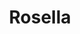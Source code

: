 ---
layout: place
title: "Rosella"
permalink: /new-york/new-york/rosella.html
stateAbbr: NY
stateName: New York
cityName: New York
place_id: ChIJj_wLYalZwokRULTcqVFlZlg
photos:
  - name: >-
      places/ChIJj_wLYalZwokRULTcqVFlZlg/photos/AeeoHcK1aHkNVTuO9SYty5snNESC0AdxArBjAzgaLQBlYp3xRhBUUx1et-KgZo4lpgJaPbjgRbqdN_Sp8Uyxl1_WZ6lcrrRtfBJaD4aEM84aK_cYJ0Tsx8NJ4QL6pfw2eGPx_z_TY0JiHfgGRPdSU8tN3Rj4WIP87qujHVlWWJyWj8QM6M7NYOCr5ger_wLXW1VjGog8HtWkoIZXqb8Bmf_4f0VUhyrS-AwmBQ2mvfkeNZeqSu68ep5YnqhniJ0Q5GIuqQITq6LhrMWXMefti9QEpbcnuGfXRVXu-n5S61kCj0k0DA
    widthPx: 4800
    heightPx: 3200
    authorAttributions:
      - displayName: Rosella
        uri: https://maps.google.com/maps/contrib/105923634846379265670
        photoUri: >-
          https://lh3.googleusercontent.com/a/ACg8ocItcP2JJr6towMypAoBDntuvvKeraWuSjMYFRu1Gbk5FNn9ug=s100-p-k-no-mo
    flagContentUri: >-
      https://www.google.com/local/imagery/report/?cb_client=maps_api_places.places_api&image_key=!1e10!2sAF1QipOGDv-k_6K7B9YdR8WcdTjZSD_iD8dVuSy4LYSk&hl=en-US
    googleMapsUri: >-
      https://www.google.com/maps/place//data=!3m4!1e2!3m2!1sAF1QipOGDv-k_6K7B9YdR8WcdTjZSD_iD8dVuSy4LYSk!2e10!4m2!3m1!1s0x89c259a9610bfc8f:0x58666551a9dcb450
  - name: >-
      places/ChIJj_wLYalZwokRULTcqVFlZlg/photos/AeeoHcKoufwCnUP9DCx0zzwaCH4nNshfrhrJjaNqnxeQNX_ehozXeUFRY_TqPlIXjz9CA8PtJQTbZpXzQ4T5mw5uzYab1SFj68hLPZFmo8egpai3mZ1G3B-BaKeQNqQIBtoEaBohlGM2S60eTvki8fE8PJHX2zy5agnVLKgxJ6D4x00MBYJ72o4IHKlpioo6zTRc2MOT0yoiRjxmm0dohTwDFFUfmaBOKDqZCspeoY9QDBZu8hAdB93FkhA5FgqunCQfhpAkQ2WSASd9I_oT7s7dhHXS5ehktzKiC1IiEi1AAtzT6A
    widthPx: 3024
    heightPx: 4032
    authorAttributions:
      - displayName: Rosella
        uri: https://maps.google.com/maps/contrib/105923634846379265670
        photoUri: >-
          https://lh3.googleusercontent.com/a/ACg8ocItcP2JJr6towMypAoBDntuvvKeraWuSjMYFRu1Gbk5FNn9ug=s100-p-k-no-mo
    flagContentUri: >-
      https://www.google.com/local/imagery/report/?cb_client=maps_api_places.places_api&image_key=!1e10!2sAF1QipNCQ5YpIcvsZD6cOYgGCLlhXAe36VFpou_JDL3f&hl=en-US
    googleMapsUri: >-
      https://www.google.com/maps/place//data=!3m4!1e2!3m2!1sAF1QipNCQ5YpIcvsZD6cOYgGCLlhXAe36VFpou_JDL3f!2e10!4m2!3m1!1s0x89c259a9610bfc8f:0x58666551a9dcb450
  - name: >-
      places/ChIJj_wLYalZwokRULTcqVFlZlg/photos/AeeoHcKOFtVEyHLg5Q3fpzomXymRdkfu14t1rAlVQqQfcU4GgwPmiO21gl_kH8nQ0fwDj2GA5u4OcO0YGj-wOfMAvC6l3M2W_jGUAEZqV6M_TYqEOArtChG5p2HdhK6wXDUTPrJVLcwvxMu6ZSsQVS0x5P7wNdRJiv_bNb8OBCjFwQmpIgHIKtVXFQsDAJSuswQZtaLnnkKl_wel6PShfYZ_JvpbAs7rzDL6JKTNLkgwHJ1jNB8uTm-4b2-4em2GkWgU8V83UnMKQDXGM-E1ra1fsh5ILytnR0Fpxk44lndz_4HBXj2FcM8XIeKOp49IkVuryb4pHi7mmZRc03EGQCEy1MefwKRNPCEGtpmBqbYYOAoEDnJ8bW1SGOOEukiF8HatUYLYfmLwwu20y4jzXwhRRN9wo1J-iSyGg5kWkA6THC_TDw
    widthPx: 4080
    heightPx: 3072
    authorAttributions:
      - displayName: Josephine Lee
        uri: https://maps.google.com/maps/contrib/107100419871699451797
        photoUri: >-
          https://lh3.googleusercontent.com/a-/ALV-UjVdO0UbisFHS3yjYWnWESEF5kzJrWiBpqjPxhQJJ0eZUxfDdU6lGA=s100-p-k-no-mo
    flagContentUri: >-
      https://www.google.com/local/imagery/report/?cb_client=maps_api_places.places_api&image_key=!1e10!2sCIHM0ogKEICAgICrzbfBAQ&hl=en-US
    googleMapsUri: >-
      https://www.google.com/maps/place//data=!3m4!1e2!3m2!1sCIHM0ogKEICAgICrzbfBAQ!2e10!4m2!3m1!1s0x89c259a9610bfc8f:0x58666551a9dcb450
  - name: >-
      places/ChIJj_wLYalZwokRULTcqVFlZlg/photos/AeeoHcICJdDhiJ4i-ewibo0Cpwhw_ICamHRPinIjVKD_1Giwc6H1wESh4KNT5nPhf_C-0p_9H9tnZN7TKMRLvHnZTe2o5TiodBVEp86CpJhfDFzz8DY3EqLfsdmPz9OomrVMr5dee8mhxAl8zGSP-NZuKiC3jT57Vs_8dkR5twPRWgvYxn1wQPZaEv6ZS4CZav9H-kn0T3NSbPdEa1wLA9bdsY9sXOfeVnypS8mDdSasSczBqTfl9lFhhdV5Qvs_FSw_dYlyo4bMUTrFUW2Q3HDwcmuJqoVW9wHc5JG77kYkCj8sBW5aDK--WESt3_yKvO5vkByOixvIfcBe-pNqR1TEp9U80eAyu1yg0wbO__4lLcYzPbj2SKOtgBRcRoF5RMl-u70yNWu7oAVlz4gl1NcZvo-LmeSyEe_qo9caKYn665iw1w
    widthPx: 3891
    heightPx: 2941
    authorAttributions:
      - displayName: Josephine Lee
        uri: https://maps.google.com/maps/contrib/107100419871699451797
        photoUri: >-
          https://lh3.googleusercontent.com/a-/ALV-UjVdO0UbisFHS3yjYWnWESEF5kzJrWiBpqjPxhQJJ0eZUxfDdU6lGA=s100-p-k-no-mo
    flagContentUri: >-
      https://www.google.com/local/imagery/report/?cb_client=maps_api_places.places_api&image_key=!1e10!2sCIHM0ogKEICAgICrzbe-Uw&hl=en-US
    googleMapsUri: >-
      https://www.google.com/maps/place//data=!3m4!1e2!3m2!1sCIHM0ogKEICAgICrzbe-Uw!2e10!4m2!3m1!1s0x89c259a9610bfc8f:0x58666551a9dcb450
  - name: >-
      places/ChIJj_wLYalZwokRULTcqVFlZlg/photos/AeeoHcI3HYrc2dR5AJ8QhZaZ7JVKFn3ChAUCV-WJ6K8CmqE613xmLqWHt_p9zHjONZKPTSjA8CJjauZY5_JRZW-UPuFq6xexAuGaNFfZuVzaNpZpIJex5_-UE6YJy9LkxkBl9mwUa9cyjRL2qimsfG-26N72RLrzGEy8Uhcxj6M-SbN5bYwvAIkUMaRq0rRH4EazCjVJgome72uYDUoGM0ijVe8XSyxG6P628G-fxdlQby0-dIiUH4NncOzDhkq8FFE5w7m7nes5qMO-lWvQubemFJOSBisZNKm767QtEs8ZHwngPCKE87WydBHgRWfjarTn-pq_50IoF-Zppqfgke85nsl9Ig5wrembRtkbPUCIP4ZG72OzIdnupOiffS14e4ekGOrqSphBy1xHURepSjpaT7ziAfa0QJCk-z3vcZW4kb060g
    widthPx: 3564
    heightPx: 2782
    authorAttributions:
      - displayName: Josephine Lee
        uri: https://maps.google.com/maps/contrib/107100419871699451797
        photoUri: >-
          https://lh3.googleusercontent.com/a-/ALV-UjVdO0UbisFHS3yjYWnWESEF5kzJrWiBpqjPxhQJJ0eZUxfDdU6lGA=s100-p-k-no-mo
    flagContentUri: >-
      https://www.google.com/local/imagery/report/?cb_client=maps_api_places.places_api&image_key=!1e10!2sCIHM0ogKEICAgICrzbe-Ew&hl=en-US
    googleMapsUri: >-
      https://www.google.com/maps/place//data=!3m4!1e2!3m2!1sCIHM0ogKEICAgICrzbe-Ew!2e10!4m2!3m1!1s0x89c259a9610bfc8f:0x58666551a9dcb450
  - name: >-
      places/ChIJj_wLYalZwokRULTcqVFlZlg/photos/AeeoHcItXjLRcVIb5OVu8axDRkzAv5Qgg3idPFZrLpqZu6-Zzuo6ZN1gTVTTu3BXnFHQMNjudlmU6owR9FAhCaqlyWTLGCBzUBP3wjZg6ol71mlPKDsAAu3CUQ21ECJJ-wtLJwPpmGpi8kPbyhsOYz2RW52R6uknAk3_vn4NHhhqaIwYM506zROw7NfvM25Te1-K7xdu7PhMehlxR8eOLID5UQTPizajbSJZUwXhIjvYuIkQEWDqthEV_5XXzjxWsqCQgTcdhn5-H-tuRQ33iEWeMIkYmNvjJbdS7ubLA8a6YhHPDFWFVS9R_yj6qZr2ET9iYp9AM_7QyhGOPPJDjl1f1J7Hi-CSOHz5z0zqjOIiRD4_bV1t31ad2s8sgobNZbDgkvVKiSD4-mnUm3TC9PP6DntyjmhD1iqZg8v8rY-eS8voXg
    widthPx: 3780
    heightPx: 2866
    authorAttributions:
      - displayName: Josephine Lee
        uri: https://maps.google.com/maps/contrib/107100419871699451797
        photoUri: >-
          https://lh3.googleusercontent.com/a-/ALV-UjVdO0UbisFHS3yjYWnWESEF5kzJrWiBpqjPxhQJJ0eZUxfDdU6lGA=s100-p-k-no-mo
    flagContentUri: >-
      https://www.google.com/local/imagery/report/?cb_client=maps_api_places.places_api&image_key=!1e10!2sCIHM0ogKEICAgICrzbfBfg&hl=en-US
    googleMapsUri: >-
      https://www.google.com/maps/place//data=!3m4!1e2!3m2!1sCIHM0ogKEICAgICrzbfBfg!2e10!4m2!3m1!1s0x89c259a9610bfc8f:0x58666551a9dcb450
  - name: >-
      places/ChIJj_wLYalZwokRULTcqVFlZlg/photos/AeeoHcJ4H_88AztAoIeFuWWpfsQatNVkzPNiryU-MMLEc5izjNVeJf1sp91hsLAaMePMEdrqsaGchtGyz_vaStd6nXzFt22OaBdlt-TD3iZx05UWAkgs0aVfGUEdonge5lpJeonk23IGXOqVbLHrUJIUm1OURmvRU9ZLslaWFsa6ngs56VQ_I3V7zmpiAlDO8IEjzCCj3ZkozS8USybThVmZ9rGn96fsNWAoWYaoL0v4J3ueGpEHOnIdLcq-IGfqIo7luHqsG7AAZA4D58BeLKrsQqrNqaRg52lX3bxrgMXVtJkpObT-Qd27KG71lalQXSyXsr7XdjmcGQQCajr4N-gQLXUZUYlQZddmPAPay4TJT-IaSc1l2TNKkBVvuSkMF3YbB4cz9SXJJVNG8_yJya7-HANIJInkhvDqpKtA56OZxjOQjqAr
    widthPx: 2060
    heightPx: 2060
    authorAttributions:
      - displayName: Melody de Castro
        uri: https://maps.google.com/maps/contrib/111227285226112164234
        photoUri: >-
          https://lh3.googleusercontent.com/a-/ALV-UjW160nenoY-5Rf9SEQoJgoTTLlNAyP2ng6j3uJORyNn5bMjZCrCCg=s100-p-k-no-mo
    flagContentUri: >-
      https://www.google.com/local/imagery/report/?cb_client=maps_api_places.places_api&image_key=!1e10!2sCIHM0ogKEICAgIDHjoz2hAE&hl=en-US
    googleMapsUri: >-
      https://www.google.com/maps/place//data=!3m4!1e2!3m2!1sCIHM0ogKEICAgIDHjoz2hAE!2e10!4m2!3m1!1s0x89c259a9610bfc8f:0x58666551a9dcb450
  - name: >-
      places/ChIJj_wLYalZwokRULTcqVFlZlg/photos/AeeoHcL29FbXrtWhpY17_RI6ieih9F0x2UsnR_a_skF4WARAGM61nuDtDQBQtPvY5OgtymPYsHLpdE7Vofo6W6x5C0vbmOKfZVgpuCygCXlHd-UCiWX_tI9xAyvRYzyH3rbGD8Mzg9dlCR3w1GCl_7nfufS_rIgvC65LZWrt6G9qTyAR8C4adXZGyCIctxWT-mn7SHDlnzy7sfyJAgwaVs3bLvBCJVANu-JXIxr_4DmeLZ8m9miUkzmHLBz4tnalKL-_YTiv4bhSEb-PDr7r5r7AuD9moUAJWgn10ZJl26pKR_jSCkFHxp_NFm-ZYh44vidPYNEelZ2zSyv5FwCv7GSdujjv-OM6lax6hUwyonTmRklKXkeDEfwGfc9Ze2rHk7xP_cJpQQquJrdItPyJrwebj8xErZIItHMvEzmGUv47uu3gBu5v
    widthPx: 986
    heightPx: 986
    authorAttributions:
      - displayName: Melody de Castro
        uri: https://maps.google.com/maps/contrib/111227285226112164234
        photoUri: >-
          https://lh3.googleusercontent.com/a-/ALV-UjW160nenoY-5Rf9SEQoJgoTTLlNAyP2ng6j3uJORyNn5bMjZCrCCg=s100-p-k-no-mo
    flagContentUri: >-
      https://www.google.com/local/imagery/report/?cb_client=maps_api_places.places_api&image_key=!1e10!2sCIHM0ogKEICAgIDHjoze7gE&hl=en-US
    googleMapsUri: >-
      https://www.google.com/maps/place//data=!3m4!1e2!3m2!1sCIHM0ogKEICAgIDHjoze7gE!2e10!4m2!3m1!1s0x89c259a9610bfc8f:0x58666551a9dcb450
  - name: >-
      places/ChIJj_wLYalZwokRULTcqVFlZlg/photos/AeeoHcJFCdOc39Lh2RBvwVjbWAIlxk9qtHRV6ooUFRx-chy0hB0X3d5ORzo9czMGINs-YqvJEiMRibbkrUJCnCQd8zIZKT2G5ScFGamA3Os3XV_O5_iVfwSQEd06Ixfq0zQqtM-DTUNmlwvtGUHCEZxf6i9karXHa1BX-1X78HUxdtiF9ryUER6RpxN83Y_d0Hx0LmlVlY9jxd7rUxxCgENVD_QK6E4VKrr1uZzmcYToIBmE2W0iPjBJ7C8XiA-HmCYw6ICcf1hzbQmwNN5csyrlR58r6T7JWtX0fjEAHqE3snDboGRcEr4NK3Nm0IorWTkmUMg-7Ln23J_zFP6nLsQ-87vIEVLktFQeL97wG4RdPc6NUnnwUTlblqcLCdefx9MfKCRCdIFuS1XkZEu4wgghWzKCd09M-PvPl3xghf5RhQ02ThAX
    widthPx: 3024
    heightPx: 4032
    authorAttributions:
      - displayName: J C
        uri: https://maps.google.com/maps/contrib/112038350368342950630
        photoUri: >-
          https://lh3.googleusercontent.com/a-/ALV-UjVPNo-d-HtJ6pnCWCtO5pevUrqdwuUYh_YeZmVAXlM6kisLORWv=s100-p-k-no-mo
    flagContentUri: >-
      https://www.google.com/local/imagery/report/?cb_client=maps_api_places.places_api&image_key=!1e10!2sCIHM0ogKEICAgIDv9ZzsoAE&hl=en-US
    googleMapsUri: >-
      https://www.google.com/maps/place//data=!3m4!1e2!3m2!1sCIHM0ogKEICAgIDv9ZzsoAE!2e10!4m2!3m1!1s0x89c259a9610bfc8f:0x58666551a9dcb450
  - name: >-
      places/ChIJj_wLYalZwokRULTcqVFlZlg/photos/AeeoHcIzKg3E4_hBG-w-BLVwduoVCjiPkM7nlJIv2UnVnF_Obbi_bABq8-iP4RNuov1AMo-aw3qti3JBpqaJbe7MyGb2EEfEg9dlotsQEj9LkKMxewsyg0E7266ZLTEg3BgsSMGsyM8ogkDdeGaEr942bd7WmPVzs8tMax_4cfNNXhmZXJj323uA3N4B6A1kRpla0eD_ShpJ2lWXqnucSAtb_up6LVVz1aBIAX5IABbDgGgHH0JyyJGVOg5AFSnD6lgqjvpG3w8CN7OaSIuqMinG2cH_V5U7hJPxdZPD4FW8eA-pdxbnJH9sbE4azCJFrkbyRWCIqN6AwX_B_sSS6jkE5ShIVVFVEUS_Dlp2fgC85I0L7UxyZd3eyrmK7kmSmKw05UFSvUBPhcyrAhLJSnev6pLTzLv3DTPh2rGO9gScqd2rOw
    widthPx: 3218
    heightPx: 2659
    authorAttributions:
      - displayName: Josephine Lee
        uri: https://maps.google.com/maps/contrib/107100419871699451797
        photoUri: >-
          https://lh3.googleusercontent.com/a-/ALV-UjVdO0UbisFHS3yjYWnWESEF5kzJrWiBpqjPxhQJJ0eZUxfDdU6lGA=s100-p-k-no-mo
    flagContentUri: >-
      https://www.google.com/local/imagery/report/?cb_client=maps_api_places.places_api&image_key=!1e10!2sCIHM0ogKEICAgICrzbfBQQ&hl=en-US
    googleMapsUri: >-
      https://www.google.com/maps/place//data=!3m4!1e2!3m2!1sCIHM0ogKEICAgICrzbfBQQ!2e10!4m2!3m1!1s0x89c259a9610bfc8f:0x58666551a9dcb450
address: 137 Avenue A, New York, NY 10009, USA
street: 137 Avenue A
city: New York
state: NY
zip: '10009'
country: USA
neighborhood: null
latitude: '40.727095'
longitude: '-73.983026'
accessibility_options:
  wheelchairAccessibleEntrance: true
  wheelchairAccessibleRestroom: true
  wheelchairAccessibleSeating: true
business_status: OPERATIONAL
name: Rosella
google_maps_links:
  directionsUri: >-
    https://www.google.com/maps/dir//''/data=!4m7!4m6!1m1!4e2!1m2!1m1!1s0x89c259a9610bfc8f:0x58666551a9dcb450!3e0
  placeUri: https://maps.google.com/?cid=6369890124378715216
  writeAReviewUri: >-
    https://www.google.com/maps/place//data=!4m3!3m2!1s0x89c259a9610bfc8f:0x58666551a9dcb450!12e1
  reviewsUri: >-
    https://www.google.com/maps/place//data=!4m4!3m3!1s0x89c259a9610bfc8f:0x58666551a9dcb450!9m1!1b1
  photosUri: >-
    https://www.google.com/maps/place//data=!4m3!3m2!1s0x89c259a9610bfc8f:0x58666551a9dcb450!10e5
primary_type: Sushi Restaurant
opening_hours:
  regular: null
  current: null
secondary_opening_hours:
  regular:
    weekdayDescriptions: null
    type: null
  current:
    weekdayDescriptions: null
    type: null
phone: null
price_level: null
price_range: null
rating: null
rating_count: 0
website: null
description: null
reviews: null
parking_options: null
payment_options: null
allow_dogs: null
curbside_pickup: null
delivery: null
dine_in: null
good_for_children: null
good_for_groups: null
good_for_sports: null
live_music: null
menu_for_children: null
outdoor_seating: null
reservable: null
restroom: null
serves_beer: null
serves_breakfast: null
serves_brunch: null
serves_cocktails: null
serves_coffee: null
serves_dinner: null
serves_dessert: null
serves_lunch: null
serves_vegetarian_food: null
serves_wine: null
takeout: null

---